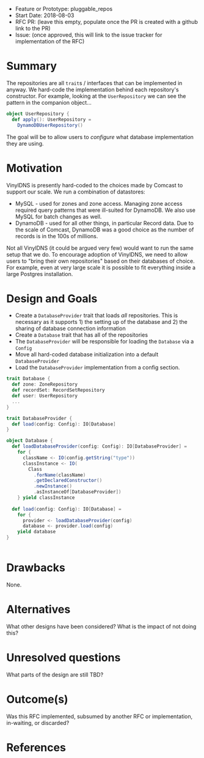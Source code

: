 - Feature or Prototype: pluggable_repos
- Start Date: 2018-08-03
- RFC PR: (leave this empty, populate once the PR is created with a github link to the PR)
- Issue: (once approved, this will link to the issue tracker for implementation of the RFC)

# Summary
[summary]: #summary
The repositories are all `trait`s / interfaces that can be implemented in anyway.  We hard-code the implementation behind each repository's constructor.  For example, looking at the `UserRepository` we can see the pattern in the companion object...

```scala
object UserRepository {
  def apply(): UserRepository =
    DynamoDBUserRepository()
```

The goal will be to allow users to _configure_ what database implementation they are using.

# Motivation
[motivation]: #motivation

VinylDNS is presently hard-coded to the choices made by Comcast to support our scale.  We run a combination of datastores:

* MySQL - used for zones and zone access.  Managing zone access required query patterns that were ill-suited for DynamoDB.  We also use MySQL for batch changes as well.
* DynamoDB - used for all other things, in particular Record data.  Due to the scale of Comcast, DynamoDB was a good choice as the number of records is in the 100s of millions.

Not all VinylDNS (it could be argued very few) would want to run the same setup that we do.  To encourage adoption of VinylDNS, we need to allow users to "bring their own repositories" based on their databases of choice.  For example, even at very large scale it is possible to fit everything inside a large Postgres installation.

# Design and Goals
[design]: #design-and-goals

* Create a `DatabaseProvider` trait that loads _all_ repositories.  This is necessary as it supports 1) the setting up of the database and 2) the sharing of database connection information
* Create a `Database` trait that has all of the repositories
* The `DatabaseProvider` will be responsible for loading the `Database` via a `Config`
* Move all hard-coded database initialization into a default `DatabaseProvider`
* Load the `DatabaseProvider` implementation from a config section.

```scala
trait Database { 
  def zone: ZoneRepository
  def recordSet: RecordSetRepository
  def user: UserRepository
  ...
}

trait DatabaseProvider {
  def load(config: Config): IO[Database]
}

object Database {
  def loadDatabaseProvider(config: Config): IO[DatabaseProvider] = 
    for {
      className <- IO(config.getString("type"))
      classInstance <- IO(
        Class
          .forName(className)
          .getDeclaredConstructor()
          .newInstance()
          .asInstanceOf[DatabaseProvider])
    } yield classInstance
    
  def load(config: Config): IO[Database] = 
    for {
      provider <- loadDatabaseProvider(config)
      database <- provider.load(config)
    yield database
}
    
```


# Drawbacks
[drawbacks]: #drawbacks

None.

# Alternatives
[alternatives]: #alternatives

What other designs have been considered? What is the impact of not doing this?

# Unresolved questions
[unresolved]: #unresolved-questions

What parts of the design are still TBD?

# Outcome(s)
[outcome]: #outcome

Was this RFC implemented, subsumed by another RFC or implementation, in-waiting,
or discarded?

# References
[references]: #references
